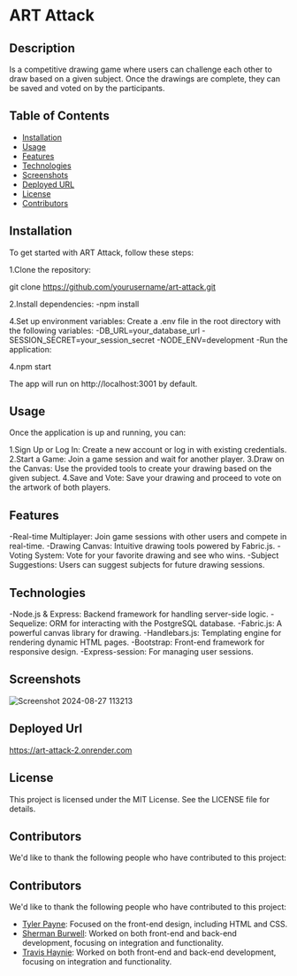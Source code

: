 # ART Attack

## Description 

Is a competitive drawing game where users can challenge each other to draw based on a given subject. Once the drawings are complete, they can be saved and voted on by the participants.

## Table of Contents
- [Installation](#installation)
- [Usage](#usage)
- [Features](#features)
- [Technologies](#technologies)
- [Screenshots](#screenshots)
- [Deployed URL](#deployed-url)
- [License](#license)
- [Contributors](#contributors)

## Installation

To get started with ART Attack, follow these steps:

1.Clone the repository:

git clone https://github.com/yourusername/art-attack.git

2.Install dependencies:
    -npm install

4.Set up environment variables:
    Create a .env file in the root directory with the following variables:
        -DB_URL=your_database_url
        -SESSION_SECRET=your_session_secret
        -NODE_ENV=development
        -Run the application:

4.npm start

The app will run on http://localhost:3001 by default.

## Usage

Once the application is up and running, you can:

1.Sign Up or Log In: Create a new account or log in with existing credentials.
2.Start a Game: Join a game session and wait for another player.
3.Draw on the Canvas: Use the provided tools to create your drawing based on the given subject.
4.Save and Vote: Save your drawing and proceed to vote on the artwork of both players.

## Features

-Real-time Multiplayer: Join game sessions with other users and compete in real-time.
-Drawing Canvas: Intuitive drawing tools powered by Fabric.js.
-Voting System: Vote for your favorite drawing and see who wins.
-Subject Suggestions: Users can suggest subjects for future drawing sessions.

## Technologies

-Node.js & Express: Backend framework for handling server-side logic.
-Sequelize: ORM for interacting with the PostgreSQL database.
-Fabric.js: A powerful canvas library for drawing.
-Handlebars.js: Templating engine for rendering dynamic HTML pages.
-Bootstrap: Front-end framework for responsive design.
-Express-session: For managing user sessions.

## Screenshots
![Screenshot 2024-08-27 113213](https://github.com/user-attachments/assets/4e9a9c39-5990-40df-81e9-585c7bcb9fc0)

## Deployed Url

https://art-attack-2.onrender.com



## License

This project is licensed under the MIT License. See the LICENSE file for details.

## Contributors

We'd like to thank the following people who have contributed to this project:

## Contributors

We'd like to thank the following people who have contributed to this project:

- [Tyler Payne](https://github.com/edamama): Focused on the front-end design, including HTML and CSS.
- [Sherman Burwell](https://github.com/shermanburwell3): Worked on both front-end and back-end development, focusing on integration and functionality.
- [Travis Haynie](https://github.com/TravisHaynie): Worked on both front-end and back-end development, focusing on integration and functionality.



